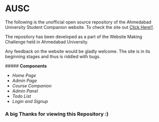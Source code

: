 
# **AUSC**


<span> The following is the unofficial open source repository of the Ahmedabad University Student Companion website. To check the site out [Click Here!!](https://ausc-student-companion.herokuapp.com/).

<span> The repository has been developed as a part of the Website Making Challenge held in Ahmedabad University.</span>

<span> Any feedback on the website would be gladly welcome. The site is in its beginning stages and thus is riddled with bugs.</span>

<span> ##### **Components**

* *Home Page*
* *Admin Page*
* *Course Companion*
* *Admin Panel*
* *Todo List*
* *Login and Signup*
</span>


###  A big Thanks for viewing this Repository :) 




